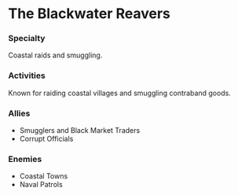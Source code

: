 # The Blackwater Reavers

### Specialty
Coastal raids and smuggling.

### Activities
Known for raiding coastal villages and smuggling contraband goods.

### Allies
- Smugglers and Black Market Traders
- Corrupt Officials

### Enemies
- Coastal Towns
- Naval Patrols



